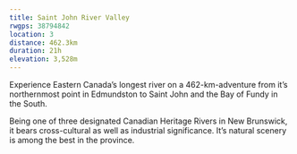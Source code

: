 ```yaml
---
title: Saint John River Valley
rwgps: 38794842
location: 3
distance: 462.3km
duration: 21h
elevation: 3,528m
---
```


Experience Eastern Canada’s longest river on a 462-km-adventure from it’s northernmost point in Edmundston to Saint John and the Bay of Fundy in the South.
<!--More-->

Being one of three designated Canadian Heritage Rivers in New Brunswick, it bears cross-cultural as well as industrial significance. It’s natural scenery is among the best in the province.